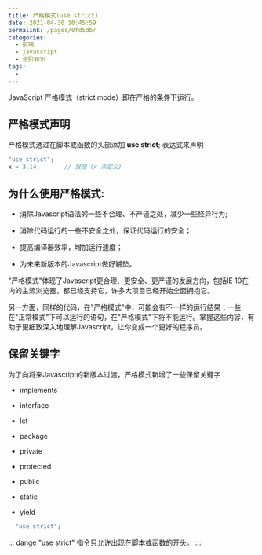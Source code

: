 ```yaml
---
title: 严格模式(use strict)
date: 2021-04-30 10:45:59
permalink: /pages/0fd5db/
categories:
  - 前端
  - javascript
  - 进阶知识
tags:
  - 
---
```

JavaScript 严格模式（strict mode）即在严格的条件下运行。

## 严格模式声明

严格模式通过在脚本或函数的头部添加 **use strict**; 表达式来声明

```js
"use strict";
x = 3.14;       // 报错 (x 未定义)
```

## 为什么使用严格模式:

- 消除Javascript语法的一些不合理、不严谨之处，减少一些怪异行为;

- 消除代码运行的一些不安全之处，保证代码运行的安全；
- 提高编译器效率，增加运行速度；
- 为未来新版本的Javascript做好铺垫。

"严格模式"体现了Javascript更合理、更安全、更严谨的发展方向，包括IE 10在内的主流浏览器，都已经支持它，许多大项目已经开始全面拥抱它。

另一方面，同样的代码，在"严格模式"中，可能会有不一样的运行结果；一些在"正常模式"下可以运行的语句，在"严格模式"下将不能运行。掌握这些内容，有助于更细致深入地理解Javascript，让你变成一个更好的程序员。

## 保留关键字

为了向将来Javascript的新版本过渡，严格模式新增了一些保留关键字：

- implements

- interface

- let

- package

- private

- protected

- public

- static

- yield

```js
  "use strict";
```

  
::: dange
	"use strict" 指令只允许出现在脚本或函数的开头。
:::